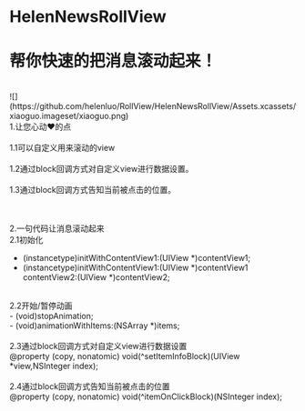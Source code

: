 # HelenNewsRollView
帮你快速的把消息滚动起来！
=====
<br>
![](https://github.com/helenluo/RollView/HelenNewsRollView/Assets.xcassets/xiaoguo.imageset/xiaoguo.png)
<br>
1.让您心动❤️的点
<br><br>
1.1可以自定义用来滚动的view
<br><br>
1.2通过block回调方式对自定义view进行数据设置。
<br><br>
1.3通过block回调方式告知当前被点击的位置。

<br><br>
2.一句代码让消息滚动起来
<br>
2.1初始化
- (instancetype)initWithContentView1:(UIView *)contentView1;
- (instancetype)initWithContentView1:(UIView *)contentView1 contentView2:(UIView *)contentView2;
<br>
2.2开始/暂停动画
<br>
- (void)stopAnimation;
<br>
- (void)animationWithItems:(NSArray *)items;
<br><br>
2.3通过block回调方式对自定义view进行数据设置
<br>
@property (copy, nonatomic) void(^setItemInfoBlock)(UIView *view,NSInteger index);
<br><br>
2.4通过block回调方式告知当前被点击的位置
<br>
@property (copy, nonatomic) void(^itemOnClickBlock)(NSInteger index); 
